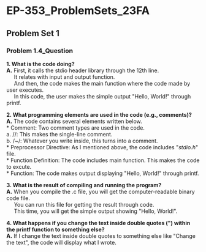 # EP-353_ProblemSets_23FA

## Problem Set 1

### Problem 1.4_Question

**1. What is the code doing?** <br />
**A.**  First, it calls the stdio header library through the 12th line. <br />
&nbsp;&nbsp;&nbsp;&nbsp; It relates with input and output function. <br />
&nbsp;&nbsp;&nbsp;&nbsp; And then, the code makes the main function where the code made by user executes. <br />
&nbsp;&nbsp;&nbsp;&nbsp; In this code, the user makes the simple output "Hello, World!" through printf. <br />

**2. What programming elements are used in the code (e.g., comments)?** <br />
**A.**  The code contains several elements written below. <br />
    * Comment: Two comment types are used in the code. <br />
      a. //: This makes the single-line comment. <br />
      b. /*~*/: Whatever you write inside, this turns into a comment.  <br />
    * Preprocessor Directive: As I mentioned above, the code includes "_stdio.h_" file. <br />
    * Function Definition: The code includes main function. This makes the code to excute. <br />
    * Function: The code makes output displaying "Hello, World!" through printf.

**3. What is the result of compiling and running the program?** <br />
**A.**  When you compile the .c file, you will get the computer-readable binary code file. <br />
&nbsp;&nbsp;&nbsp;&nbsp; You can run this file for getting the result through code. <br />
&nbsp;&nbsp;&nbsp;&nbsp; This time, you will get the simple output showing "Hello, World!".

**4. What happens if you change the text inside double quotes (") within the printf function to something else?** <br />
**A.**  If I change the text inside double quotes to something else like "Change the text", the code will display what I wrote.
